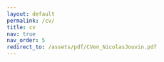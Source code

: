 ```yaml
---
layout: default
permalink: /cv/
title: cv
nav: true
nav_order: 5
redirect_to: /assets/pdf/CVen_NicolasJouvin.pdf
---
```

